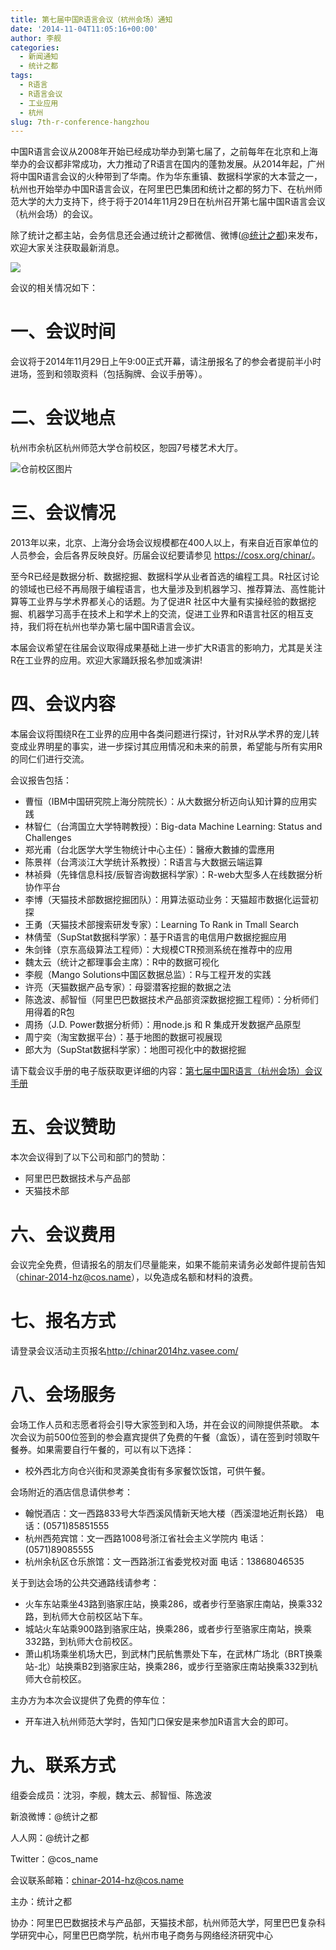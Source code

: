 ```yaml
---
title: 第七届中国R语言会议（杭州会场）通知
date: '2014-11-04T11:05:16+00:00'
author: 李舰
categories:
  - 新闻通知
  - 统计之都
tags:
  - R语言
  - R语言会议
  - 工业应用
  - 杭州
slug: 7th-r-conference-hangzhou
---
```


中国R语言会议从2008年开始已经成功举办到第七届了，之前每年在北京和上海举办的会议都非常成功，大力推动了R语言在国内的蓬勃发展。从2014年起，广州将中国R语言会议的火种带到了华南。作为华东重镇、数据科学家的大本营之一，杭州也开始举办中国R语言会议，在阿里巴巴集团和统计之都的努力下、在杭州师范大学的大力支持下，终于将于2014年11月29日在杭州召开第七届中国R语言会议（杭州会场）的会议。<!--more-->

除了统计之都主站，会务信息还会通过统计之都微信、微博([@统计之都](http://weibo.com/cosname))来发布，欢迎大家关注获取最新消息。

![](https://uploads.cosx.org/2010/06/China-R-Logo.png)

会议的相关情况如下：

# 一、会议时间

会议将于2014年11月29日上午9:00正式开幕，请注册报名了的参会者提前半小时进场，签到和领取资料（包括胸牌、会议手册等）。

# 二、会议地点

杭州市余杭区杭州师范大学仓前校区，恕园7号楼艺术大厅。
  
![仓前校区图片](https://uploads.cosx.org/2014/11/仓前校区图片.jpg)

# 三、会议情况

2013年以来，北京、上海分会场会议规模都在400人以上，有来自近百家单位的人员参会，会后各界反映良好。历届会议纪要请参见 <https://cosx.org/chinar/>。

至今R已经是数据分析、数据挖掘、数据科学从业者首选的编程工具。R社区讨论的领域也已经不再局限于编程语言，也大量涉及到机器学习、推荐算法、高性能计算等工业界与学术界都关心的话题。为了促进R 社区中大量有实操经验的数据挖掘、机器学习高手在技术上和学术上的交流，促进工业界和R语言社区的相互支持，我们将在杭州也举办第七届中国R语言会议。

本届会议希望在往届会议取得成果基础上进一步扩大R语言的影响力，尤其是关注R在工业界的应用。欢迎大家踊跃报名参加或演讲!

# 四、会议内容

本届会议将围绕R在工业界的应用中各类问题进行探讨，针对R从学术界的宠儿转变成业界明星的事实，进一步探讨其应用情况和未来的前景，希望能与所有实用R的同仁们进行交流。

会议报告包括：

  * 曹恒（IBM中国研究院上海分院院长）：从大数据分析迈向认知计算的应用实践
  * 林智仁（台湾国立大学特聘教授）：Big-data Machine Learning: Status and Challenges
  * 郑光甫（台北医学大学生物统计中心主任）：醫療大數據的雲應用
  * 陈景祥（台湾淡江大学统计系教授）：R语言与大数据云端运算
  * 林祯舜（先锋信息科技/辰智咨询数据科学家）：R-web大型多人在线数据分析协作平台
  * 李博（天猫技术部数据挖掘团队）：用算法驱动业务：天猫超市数据化运营初探
  * 王勇（天猫技术部搜索研发专家）：Learning To Rank in Tmall Search
  * 林倩莹（SupStat数据科学家）：基于R语言的电信用户数据挖掘应用
  * 朱剑锋（京东高级算法工程师）：大规模CTR预测系统在推荐中的应用
  * 魏太云（统计之都理事会主席）：R中的数据可视化
  * 李舰（Mango Solutions中国区数据总监）：R与工程开发的实践
  * 许亮（天猫数据产品专家）：母婴潜客挖掘的数据之法
  * 陈逸波、郝智恒（阿里巴巴数据技术产品部资深数据挖掘工程师）：分析师们用得着的R包
  * 周扬（J.D. Power数据分析师）：用node.js 和 R 集成开发数据产品原型
  * 周宁奕（淘宝数据平台）：基于地图的数据可视展现
  * 郎大为（SupStat数据科学家）：地图可视化中的数据挖掘

请下载会议手册的电子版获取更详细的内容：[第七届中国R语言（杭州会场）会议手册](https://uploads.cosx.org/2014/11/ChinaR2014HZ_Manual_V4.pdf)

# 五、会议赞助

本次会议得到了以下公司和部门的赞助：

- 阿里巴巴数据技术与产品部
- 天猫技术部

# 六、会议费用

会议完全免费，但请报名的朋友们尽量能来，如果不能前来请务必发邮件提前告知（chinar-2014-hz@cos.name），以免造成名额和材料的浪费。

# 七、报名方式

请登录会议活动主页报名<http://chinar2014hz.vasee.com/>

# 八、会场服务

会场工作人员和志愿者将会引导大家签到和入场，并在会议的间隙提供茶歇。 本次会议为前500位签到的参会嘉宾提供了免费的午餐（盒饭），请在签到时领取午餐券。如果需要自行午餐的，可以有以下选择：

* 校外西北方向仓兴街和灵源美食街有多家餐饮饭馆，可供午餐。

会场附近的酒店信息请供参考：

* 翰悦酒店：文一西路833号大华西溪风情新天地大楼（西溪湿地近荆长路） 电话：(0571)85851555
* 杭州西苑宾馆：文一西路1008号浙江省社会主义学院内 电话：(0571)89085555
* 杭州余杭区仓乐旅馆：文一西路浙江省委党校对面 电话：13868046535

关于到达会场的公共交通路线请参考：

* 火车东站乘坐43路到骆家庄站，换乘286，或者步行至骆家庄南站，换乘332路，到杭师大仓前校区站下车。
* 城站火车站乘900路到骆家庄站，换乘286，或者步行至骆家庄南站，换乘332路，到杭师大仓前校区。
* 萧山机场乘坐机场大巴，到武林门民航售票处下车，在武林广场北（BRT换乘站-北）站换乘B2到骆家庄站，换乘286，或步行至骆家庄南站换乘332到杭师大仓前校区。

主办方为本次会议提供了免费的停车位：

* 开车进入杭州师范大学时，告知门口保安是来参加R语言大会的即可。

# 九、联系方式

组委会成员：沈羽，李舰，魏太云、郝智恒、陈逸波
  
新浪微博：@统计之都
  
人人网：@统计之都
  
Twitter：@cos_name
  
会议联系邮箱：chinar-2014-hz@cos.name
  
主办：统计之都
  
协办：阿里巴巴数据技术与产品部，天猫技术部，杭州师范大学，阿里巴巴复杂科学研究中心，阿里巴巴商学院，杭州市电子商务与网络经济研究中心
